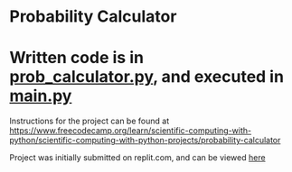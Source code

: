 # Probability Calculator
# Written code is in [prob_calculator.py](prob_calculator.py), and executed in [main.py](main.py)
Instructions for the project can be found at https://www.freecodecamp.org/learn/scientific-computing-with-python/scientific-computing-with-python-projects/probability-calculator

Project was initially submitted on replit.com, and can be viewed [here](https://replit.com/@CollinEdwards/boilerplate-probability-calculator#main.py)
